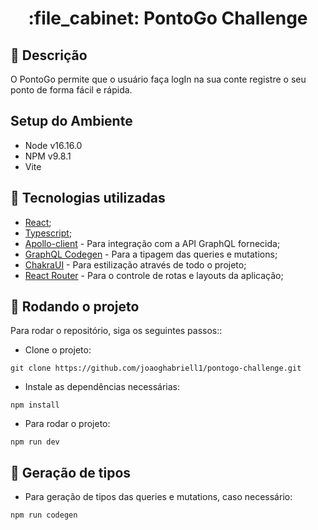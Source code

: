 <h1 align="center">:file_cabinet: PontoGo Challenge</h1>

## :memo: Descrição
O PontoGo permite que o usuário faça logIn na sua conte registre o seu ponto de forma fácil e rápida.

## Setup do Ambiente

* Node v16.16.0
* NPM v9.8.1
* Vite


## :wrench: Tecnologias utilizadas

* [React](https://react.dev/);
* [Typescript](https://www.typescriptlang.org/);
* [Apollo-client](https://www.apollographql.com/docs/react/) - Para integração com a API GraphQL fornecida;
* [GraphQL Codegen](https://the-guild.dev/graphql/codegen) - Para a tipagem das queries e mutations;
* [ChakraUI](https://chakra-ui.com/) - Para estilização através de todo o projeto;
* [React Router](https://reactrouter.com/en/main) - Para o controle de rotas e layouts da aplicação;

## :rocket: Rodando o projeto
Para rodar o repositório, siga os seguintes passos::

* Clone o projeto:
```
git clone https://github.com/joaoghabriell1/pontogo-challenge.git
```

* Instale as dependências necessárias:
```
npm install
```

* Para rodar o projeto:
```
npm run dev
```

## 💾 Geração de tipos
* Para geração de tipos das queries e mutations, caso necessário:
```
npm run codegen
```
